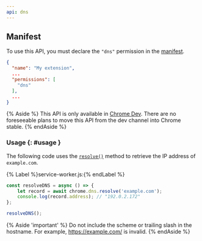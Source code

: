 ```yaml
---
api: dns
---
```


## Manifest

To use this API, you must declare the `"dns"` permission in the [manifest][manifest].

```json
{
  "name": "My extension",
  ...
  "permissions": [
    "dns"
  ],
  ...
}
```

{% Aside %}
This API is only available in [Chrome Dev](https://www.google.com/chrome/dev/). There are no foreseeable plans to move this API from the dev channel into Chrome stable.
{% endAside %}

### Usage {: #usage }

The following code uses the [`resolve()`](#method-resolve) method to retrieve the IP address of `example.com`.

{% Label %}service-worker.js:{% endLabel %}

```js
const resolveDNS = async () => {
    let record = await chrome.dns.resolve('example.com');
    console.log(record.address); // "192.0.2.172"
};

resolveDNS();
```

{% Aside 'important' %}
Do not include the scheme or trailing slash in the hostname. For example, https://example.com/ is invalid.
{% endAside %}

[manifest]: /docs/extensions/mv3/manifest/
